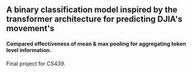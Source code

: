 ## A binary classification model inspired by the transformer architecture for predicting DJIA's movement's 
#### Compared effectiveness of mean & max pooling for aggregating token level information. 
Final project for CS439.
